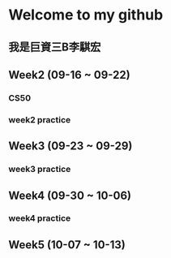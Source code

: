 # Welcome to my github
 ## 我是巨資三B李騏宏
 ## Week2 (09-16 ~ 09-22)
  ### CS50
  ### week2 practice
 ## Week3 (09-23 ~ 09-29)
  ### week3 practice
 ## Week4 (09-30 ~ 10-06)
  ### week4 practice
 ## Week5 (10-07 ~ 10-13)
